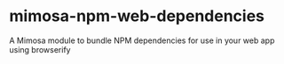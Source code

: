 # mimosa-npm-web-dependencies
A Mimosa module to bundle NPM dependencies for use in your web app using browserify
